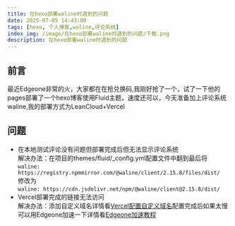 ```yaml
---
title: 在hexo部署waline时遇到的问题
date: 2025-07-05 14:43:00
tags: [hexo, 个人博客,waline,评论系统]
index_img: /image/在hexo部署waline时遇到的问题/下载.png
description: 在hexo部署waline时遇到的问题
---
```


## 前言
最近Edgeone非常的火，大家都在在抢兑换码,我刚好抢了一个，试了一下他的pages部署了一个hexo博客使用Fluid主题，速度还可以，今天准备加上评论系统waline,我的部署方式为LeanCloud+Vercel
## 问题
- 在本地测试评论没有问题但部署完成后但无法显示评论系统  
解决办法：在项目的themes/fluid/_conflg.yml配置文件中翻到最后将  
`waline: https://registry.npmmirror.com/@waline/client/2.15.8/files/dist/`  
修改为  
  `waline: https://cdn.jsdelivr.net/npm/@waline/client@2.15.8/dist/`
- Vercel部署完成的链接无法访问  
解决办法：添加自定义域名详情看[Vercel配置自定义域名](https://blog.csdn.net/weixin_67658096/article/details/135540102)配置完成后如果太慢可以用Edgeone加速一下详情看[Edgeone加速教程](https://cloud.tencent.com/document/product/1552/87601)



